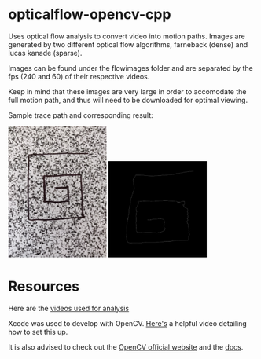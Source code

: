 # opticalflow-opencv-cpp
Uses optical flow analysis to convert video into motion paths. Images are generated by two
different optical flow algorithms, farneback (dense) and lucas kanade (sparse).

Images can be found
under the flowimages folder and are separated by the fps (240 and 60) of their respective videos.

Keep in mind that these images are very large in order to accomodate the full motion path, and thus
will need to be downloaded for optimal viewing.

Sample trace path and corresponding result:

<img src="img/trace-path.jpg" width="200">
<img src="img/trace-path-result.png" width="200">

# Resources
Here are the [videos used for analysis](https://drive.google.com/open?id=1tGOOCLuhptdMx-McrgoeJ6zHkUeBpKsj)

Xcode was used to develop with OpenCV. [Here's](https://www.youtube.com/watch?v=o62iO8SssZk) a helpful video detailing how to set this up.

It is also advised to check out the [OpenCV official website](https://opencv.org) and the [docs](https://docs.opencv.org/3.0-beta/).


